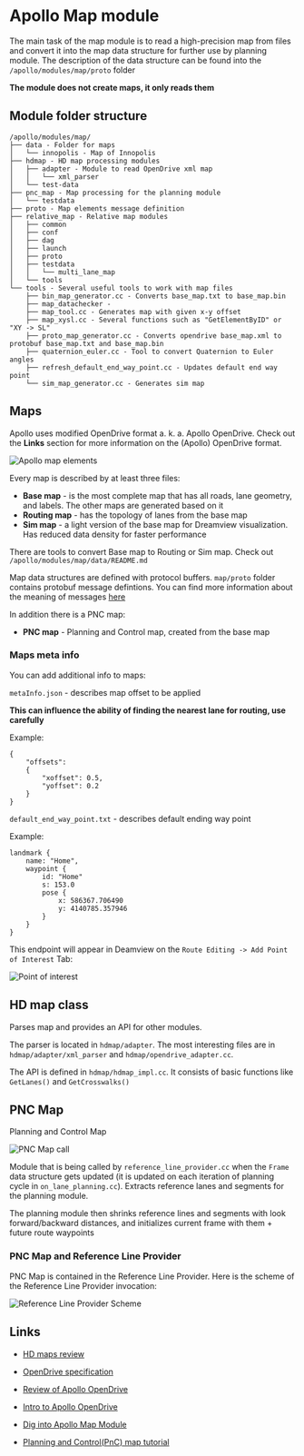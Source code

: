 # Apollo Map module

The main task of the map module is to read a high-precision map from files and convert it into the map data structure for further use by planning module. The description of the data structure can be found into the `/apollo/modules/map/proto` folder

**The module does not create maps, it only reads them**

## Module folder structure

```
/apollo/modules/map/
├── data - Folder for maps
│   └── innopolis - Map of Innopolis
├── hdmap - HD map processing modules
│   ├── adapter - Module to read OpenDrive xml map
│   │   └── xml_parser
│   └── test-data
├── pnc_map - Map processing for the planning module
│   └── testdata
├── proto - Map elements message definition
├── relative_map - Relative map modules
│   ├── common
│   ├── conf
│   ├── dag
│   ├── launch
│   ├── proto
│   ├── testdata
│   │   └── multi_lane_map
│   └── tools
└── tools - Several useful tools to work with map files
    ├── bin_map_generator.cc - Converts base_map.txt to base_map.bin
    ├── map_datachecker -
    ├── map_tool.cc - Generates map with given x-y offset
    ├── map_xysl.cc - Several functions such as "GetElementByID" or "XY -> SL"
    ├── proto_map_generator.cc - Converts opendrive base_map.xml to protobuf base_map.txt and base_map.bin
    ├── quaternion_euler.cc - Tool to convert Quaternion to Euler angles
    ├── refresh_default_end_way_point.cc - Updates default end way point
    └── sim_map_generator.cc - Generates sim map
```

## Maps

Apollo uses modified OpenDrive format a. k. a. Apollo OpenDrive. Check out the **Links** section for more information on the (Apollo) OpenDrive format.

![Apollo map elements](./images/elements_apollo_map.png)

Every map is described by at least three files:

- **Base map** - is the most complete map that has all roads, lane geometry, and labels. The other maps are generated based on it
- **Routing map** - has the topology of lanes from the base map
- **Sim map** - a light version of the base map for Dreamview visualization. Has reduced data density for faster performance

There are tools to convert Base map to Routing or Sim map. Check out `/apollo/modules/map/data/README.md`

Map data structures are defined with protocol buffers. `map/proto` folder contains protobuf message defintions. You can find more information about the meaning of messages [here](https://github.com/daohu527/Dig-into-Apollo/tree/master/modules/map#%E5%9C%B0%E5%9B%BE%E4%BF%A1%E6%81%AF%E5%A4%B4)

In addition there is a PNC map:

- **PNC map** - Planning and Control map, created from the base map

### Maps meta info

You can add additional info to maps:

`metaInfo.json` - describes map offset to be applied

**This can influence the ability of finding the nearest lane for routing, use carefully**

Example:

```
{
    "offsets": 
    {
        "xoffset": 0.5,
        "yoffset": 0.2
    }
}
```

`default_end_way_point.txt` - describes default ending way point

Example:

```
landmark {
    name: "Home",
    waypoint {
        id: "Home"
        s: 153.0
        pose {
            x: 586367.706490
            y: 4140785.357946
        }
    }
}
```

This endpoint will appear in Deamview on the `Route Editing -> Add Point of Interest` Tab:

![Point of interest](./images/point_of_interest.png)

## HD map class

Parses map and provides an API for other modules.

The parser is located in `hdmap/adapter`. The most interesting files are in `hdmap/adapter/xml_parser` and `hdmap/opendrive_adapter.cc`. 

The API is defined in `hdmap/hdmap_impl.cc`. It consists of basic functions like `GetLanes()` and `GetCrosswalks()`

## PNC Map

Planning and Control Map

![PNC Map call](./images/pnc_map_call.png)

Module that is being called by `reference_line_provider.cc` when the `Frame` data structure gets updated (it is updated on each iteration of planning cycle in `on_lane_planning.cc`). Extracts reference lanes and segments for the planning module.

The planning module then shrinks reference lines and segments with look forward/backward distances, and initializes current frame with them + future route waypoints

### PNC Map and Reference Line Provider

PNC Map is contained in the Reference Line Provider. Here is the scheme of the Reference Line Provider invocation:

![Reference Line Provider Scheme](images/reference_line_provider_scheme.png)

## Links

- [HD maps review](https://auro.ai/blog/2020/03/using-open-source-frameworks-in-autonomous-vehicle-development-part-2/)

- [OpenDrive specification](https://www.asam.net/standards/detail/opendrive/)

- [Review of Apollo OpenDrive](http://road2ai.info/2018/08/11/Apollo_02/)

- [Intro to Apollo OpenDrive](https://blog.yongcong.wang/2019/10/14/autonomous/Introduce-to-Autodrive-HD-Map-Format-OpenDRIVE-and-Apollo-OpenDRIVE/)

- [Dig into Apollo Map Module](https://github.com/daohu527/Dig-into-Apollo/tree/master/modules/map)

- [Planning and Control(PnC) map tutorial](https://github.com/YannZyl/Apollo-Note/blob/master/docs/planning/pnc_map.md)